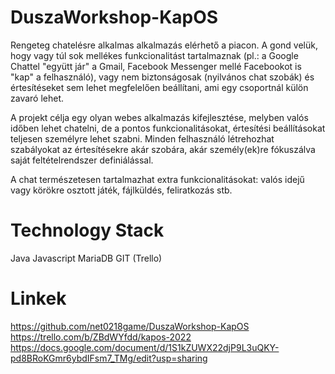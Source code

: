 # DuszaWorkshop-KapOS

Rengeteg chatelésre alkalmas alkalmazás elérhető a piacon. A gond velük, hogy vagy túl sok mellékes funkcionalitást tartalmaznak (pl.: a Google Chattel "együtt jár" a Gmail, Facebook Messenger mellé Facebookot is "kap" a felhasználó), vagy nem biztonságosak (nyilvános chat szobák) és értesítéseket sem lehet megfelelően beállítani, ami egy csoportnál külön zavaró lehet.

A projekt célja egy olyan webes alkalmazás kifejlesztése, melyben valós időben lehet chatelni, de a pontos funkcionalitásokat, értesítési beállításokat teljesen személyre lehet szabni.
Minden felhasználó létrehozhat szabályokat az értesítésekre akár szobára, akár személy(ek)re fókuszálva saját feltételrendszer definiálással.

A chat természetesen tartalmazhat extra funkcionalitásokat: valós idejű vagy körökre osztott játék, fájlküldés, feliratkozás stb.

# Technology Stack
Java
Javascript
MariaDB
GIT
(Trello)

# Linkek
https://github.com/net0218game/DuszaWorkshop-KapOS
https://trello.com/b/ZBdWYfdd/kapos-2022
https://docs.google.com/document/d/1S1kZUWX22djP9L3uQKY-pd8BRoKGmr6ybdIFsm7_TMg/edit?usp=sharing

